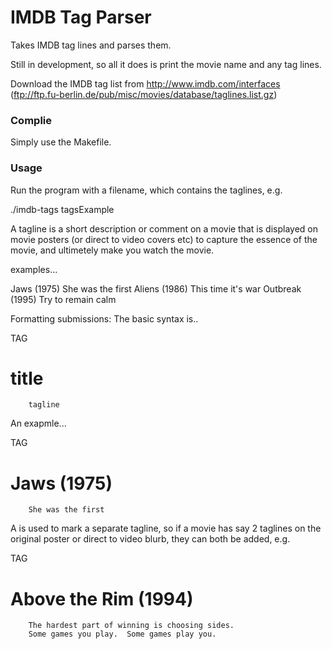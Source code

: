 IMDB Tag Parser
===============
Takes IMDB tag lines and parses them.

Still in development, so all it does is print the movie name and any tag lines.

Download the IMDB tag list from http://www.imdb.com/interfaces (ftp://ftp.fu-berlin.de/pub/misc/movies/database/taglines.list.gz)

### Complie
Simply use the Makefile. 

### Usage
Run the program with a filename, which contains the taglines, e.g.

./imdb-tags tagsExample

A tagline is a short description or comment on a movie that is 
displayed on movie posters (or direct to video covers etc) to capture
the essence of the movie, and ultimetely make you watch the movie.

examples...

Jaws (1975) 
     She was the first 
Aliens (1986) 
     This time it's war 
Outbreak (1995) 
     Try to remain calm 

Formatting submissions: The basic syntax is..

TAG
# title
        tagline

An exapmle...

TAG
# Jaws (1975)
        She was the first

A <TAB> is used to mark a separate tagline, so if a movie has say
2 taglines on the original poster or direct to video blurb, they can
both be added, e.g.

TAG

# Above the Rim (1994)
        The hardest part of winning is choosing sides.
        Some games you play.  Some games play you.

